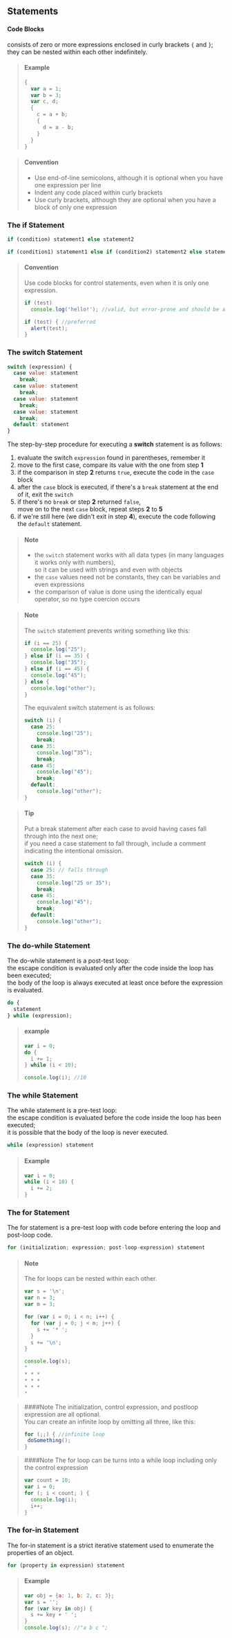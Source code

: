 ## Statements

#### Code Blocks
consists of zero or more expressions enclosed in curly brackets `{` and `}`;  
they can be nested within each other indefinitely.

> #### Example
> ```js
> {
>   var a = 1;
>   var b = 3;
>   var c, d;
>   {
>     c = a + b;
>     {
>       d = a - b;
>     }
>   }
> }
> ```

> #### Convention
> * Use end-of-line semicolons, although it is optional when you have one expression per line
> * Indent any code placed within curly brackets
> * Use curly brackets, although they are optional when you have a block of only one expression

### The if Statement

```js
if (condition) statement1 else statement2
```
```js
if (condition1) statement1 else if (condition2) statement2 else statement3
```

> #### Convention 
> Use code blocks for control statements, even when it is only one expression.
>
> ```js
> if (test)
>   console.log('hello!'); //valid, but error-prone and should be avoided
> 
> if (test) { //preferred
>   alert(test);
> }
> ```

### The switch Statement

```js
switch (expression) {
  case value: statement
    break;
  case value: statement
    break;
  case value: statement
    break;
  case value: statement
    break;
  default: statement
}
```

The step-by-step procedure for executing a **switch** statement is as follows:

1. evaluate the switch `expression` found in parentheses, remember it
2. move to the first case, compare its value with the one from step **1**
3. if the comparison in step **2** returns `true`, execute the code in the `case` block
4. after the `case` block is executed, if there's a `break` statement at the end of it, exit the `switch`
5. if there's no `break` or step **2** returned `false`,  
move on to the next `case` block, repeat steps **2** to **5**
6. if we're still here (we didn't exit in step **4**), execute the code following the `default` statement.

> #### Note
>
> * the `switch` statement works with all data types (in many languages it works only with numbers),  
> so it can be used with strings and even with objects
> * the `case` values need not be constants, they can be variables and even expressions
> * the comparison of value is done using the identically equal operator, so no type coercion occurs


> #### Note 
> The `switch` statement prevents writing something like this:
> 
> ```js
> if (i == 25) {
>   console.log("25");
> } else if (i == 35) {
>   console.log("35");
> } else if (i == 45) {
>   console.log("45");
> } else {
>   console.log("other");
> }
> ```
> 
> The equivalent switch statement is as follows:
> 
> ```js
> switch (i) {
>   case 25:
>     console.log("25");
>     break;
>   case 35:
>     console.log(“35”);
>     break;
>   case 45:
>     console.log("45");
>     break;
>   default:
>     console.log("other");
> }
> ```

> #### Tip
> Put a break statement after each case to avoid having cases fall through into the next one;  
> if you need a case statement to fall through, include a comment indicating the intentional omission.
>
> ```js
> switch (i) {
>   case 25: // falls through
>   case 35:
>     console.log("25 or 35");
>     break;
>   case 45:
>     console.log("45");
>     break;
>   default:
>     console.log("other");
> }
> ```

### The do-while Statement

The do-while statement is a post-test loop:  
the escape condition is evaluated only after the code inside the loop has been executed;  
the body of the loop is always executed at least once before the expression is evaluated.

```js
do {
  statement
} while (expression);
```

> #### example
> 
> ```js
> var i = 0;
> do {
>   i += 1;
> } while (i < 10);
> 
> console.log(i); //10
> ```

### The while Statement

The while statement is a pre-test loop:  
the escape condition is evaluated before the code inside the loop has been executed;  
it is possible that the body of the loop is never executed.

```js
while (expression) statement
```

> #### Example
> 
> ```js
> var i = 0;
> while (i < 10) {
>   i += 2;
> }
> ```

### The for Statement

The for statement is a pre-test loop with code before entering the loop and post-loop code.

```js
for (initialization; expression; post-loop-expression) statement
```

> #### Note
> The for loops can be nested within each other.
> 
> ```js
> var s = '\n';
> var n = 3;
> var m = 3;
> 
> for (var i = 0; i < n; i++) {
>   for (var j = 0; j < m; j++) {
>     s += '* ';
>   }
>   s += '\n';
> }
>
> console.log(s);
> "
> * * *
> * * *
> * * *
> "
> ```

> ####Note
> The initialization, control expression, and postloop expression are all optional.  
> You can create an infinite loop by omitting all three, like this:
>
> ```js
> for (;;) { //infinite loop
>  doSomething();
> }
> ```

> ####Note
> The for loop can be turns into a while loop including only the control expression
> 
> ```js
> var count = 10;
> var i = 0;
> for (; i < count; ) {
>   console.log(i);
>   i++;
> }
> ```

### The for-in Statement

The for-in statement is a strict iterative statement used to enumerate the properties of an object.

```js
for (property in expression) statement
```

> #### Example
> 
> ```js
> var obj = {a: 1, b: 2, c: 3};
> var s = '';
> for (var key in obj) {
>   s += key + ' ';
> }
> console.log(s); //"a b c ";
> ```
